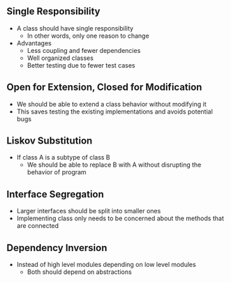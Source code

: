 ## Single Responsibility
- A class should have single responsibility
  - In other words, only one reason to change
- Advantages
  - Less coupling and fewer dependencies
  - Well organized classes
  - Better testing due to fewer test cases

## Open for Extension, Closed for Modification
- We should be able to extend a class behavior without modifying it
- This saves testing the existing implementations and avoids potential bugs

## Liskov Substitution
- If class A is a subtype of class B
  - We should be able to replace B with A without disrupting the behavior of program

## Interface Segregation
- Larger interfaces should be split into smaller ones
- Implementing class only needs to be concerned about the methods that are connected

## Dependency Inversion
- Instead of high level modules depending on low level modules
  - Both should depend on abstractions
